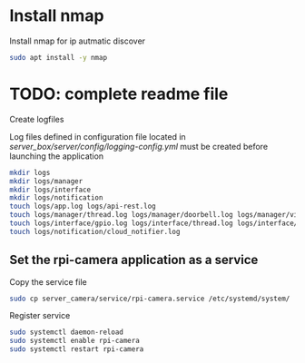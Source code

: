 # Install nmap
Install nmap for ip autmatic discover

```bash
sudo apt install -y nmap
```

# TODO: complete readme file

Create logfiles

Log files defined in configuration file located in *server_box/server/config/logging-config.yml* must be created before launching the application

```bash
mkdir logs
mkdir logs/manager
mkdir logs/interface
mkdir logs/notification
touch logs/app.log logs/api-rest.log
touch logs/manager/thread.log logs/manager/doorbell.log logs/manager/video.log logs/manager/wifi_connection.log logs/manager/ip_discovery.log
touch logs/interface/gpio.log logs/interface/thread.log logs/interface/video_capture.log
touch logs/notification/cloud_notifier.log
```



## **Set the rpi-camera application as a service**

Copy the service file
```bash
sudo cp server_camera/service/rpi-camera.service /etc/systemd/system/
```

Register service
```bash
sudo systemctl daemon-reload
sudo systemctl enable rpi-camera
sudo systemctl restart rpi-camera
```
